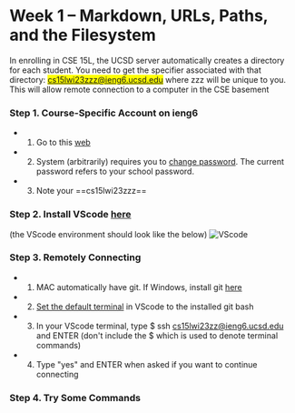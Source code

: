 # Week 1 – Markdown, URLs, Paths, and the Filesystem

In enrolling in CSE 15L, the UCSD server automatically creates a directory for each student. You need to get the specifier associated with that directory: <mark>cs15lwi23zzz@ieng6.ucsd.edu</mark> where zzz will be unique to you. This will allow remote connection to a computer in the CSE basement

### Step 1. Course-Specific Account on ieng6
- 1. Go to this [web](https://sdacs.ucsd.edu/~icc/index.php)
- 2. System (arbitrarily) requires you to [change password](https://docs.google.com/document/d/1hs7CyQeh-MdUfM9uv99i8tqfneos6Y8bDU0uhn1wqho/edit). The current password refers to your school password.
- 3. Note your ==cs15lwi23zzz==
### Step 2. Install VScode [here](https://code.visualstudio.com/)
(the VScode environment should look like the below)
![VScode](https://ucsd-cse15l-w23.github.io/images/vscode.png)
### Step 3. Remotely Connecting
- 1. MAC automatically have git. If Windows, install git [here](https://gitforwindows.org/)
- 2. [Set the default terminal](https://stackoverflow.com/a/50527994) in VScode to the installed git bash
- 3. In your VScode terminal, type $ ssh cs15lwi23zz@ieng6.ucsd.edu and ENTER
(don't include the $ which is used to denote terminal commands)
- 4. Type "yes" and ENTER when asked if you want to continue connecting
### Step 4. Try Some Commands
